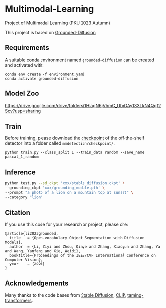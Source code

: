 # Multimodal-Learning
Project of Multimodal Learning (PKU 2023 Autumn)

This project is based on [Grounded-Diffusion](https://github.com/Lipurple/Grounded-Diffusion)


## Requirements
A suitable [conda](https://conda.io/) environment named `grounded-diffusion` can be created
and activated with:

```
conda env create -f environment.yaml
conda activate grounded-diffusion
```

## Model Zoo

https://drive.google.com/drive/folders/1HlagN6jVhmC_UbrOAy133LkN4Qgf2Scv?usp=sharing

## Train
Before training, please download the [checkpoint](https://drive.google.com/file/d/1JbJ7tWB15DzCB9pfLKnUHglckumOdUio/view) of the off-the-shelf detector into a folder called `mmdetection/checkpoint/`. 
```
python train.py --class_split 1 --train_data random --save_name pascal_1_random 
```

## Inference
```bash
python test.py --sd_ckpt 'xxx/stable_diffusion.ckpt' \
--grounding_ckpt 'xxx/grounding_module.pth' \
--prompt "a photo of a lion on a mountain top at sunset" \
--category "lion"

```
## Citation
If you use this code for your research or project, please cite:

	@article{li2023grounded,
	  title   = {Open-vocabulary Object Segmentation with Diffusion Models},
	  author  = {Li, Ziyi and Zhou, Qinye and Zhang, Xiaoyun and Zhang, Ya and Wang, Yanfeng and Xie, Weidi},
	  booktitle={Proceedings of the IEEE/CVF International Conference on Computer Vision},
	  year    = {2023}
	}
	
## Acknowledgements
Many thanks to the code bases from [Stable Diffusion](https://github.com/CompVis/stable-diffusion), [CLIP](https://github.com/openai/CLIP), [taming-transformers](https://github.com/CompVis/taming-transformers).
